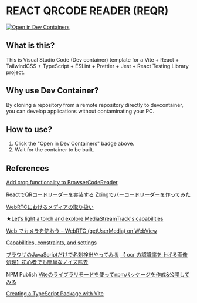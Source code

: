 # REACT QRCODE READER (REQR)


[![Open in Dev Containers](https://img.shields.io/static/v1?label=Dev%20Containers&message=Open&color=blue&logo=visualstudiocode)](https://vscode.dev/redirect?url=vscode://ms-vscode-remote.remote-containers/cloneInVolume?url=https://github.com/inovue/reqr)

## What is this?
This is Visual Studio Code (Dev container) template for a Vite + React + TailwindCSS + TypeScript + ESLint + Prettier + Jest + React Testing Library project.

## Why use Dev Container?
By cloning a repository from a remote repository directly to devcontainer, you can develop applications without contaminating your PC.


## How to use?
1. Click the "Open in Dev Containers" badge above.
2. Wait for the container to be built.


## References

[Add crop functionality to BrowserCodeReader](https://github.com/zxing-js/library/issues/39#issuecomment-769339674)

[ReactでQRコードリーダーを実装する](https://qiita.com/faunsu/items/2f13f1378b4f36b040b6)
[Zxingでバーコードリーダーを作ってみた](https://stak.tech/news/14668)

[WebRTCにおけるメディアの取り扱い](https://qiita.com/udonchan/items/77ca19f9aa8420e769c8)


★[Let's light a torch and explore MediaStreamTrack's capabilities](https://oberhofer.co/mediastreamtrack-and-its-capabilities/#waitandsee)

[Web でカメラを使おう – WebRTC (getUserMedia) on WebView](https://houwa-js.co.jp/2019/06/20190604/)


[Capabilities, constraints, and settings](https://developer.mozilla.org/en-US/docs/Web/API/Media_Capture_and_Streams_API/Constraints)


[ブラウザのJavaScriptだけで名刺検出やってみる](https://zenn.dev/kikuchy/scraps/9ee6fb4e0e7c25)
[【 ocr の認識率を上げる画像処理】初心者でも簡単なノイズ除去](https://chuckischarles.hatenablog.com/entry/2018/11/26/105446)


NPM Publish
[Viteのライブラリモードを使ってnpmパッケージを作成&公開してみる](https://zenn.dev/s_takashi/articles/20ecebd0a42010)

[Creating a TypeScript Package with Vite](https://onderonur.netlify.app/blog/creating-a-typescript-library-with-vite/)